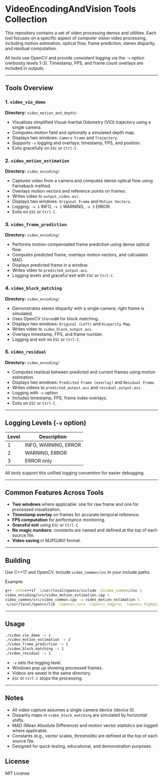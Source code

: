 # VideoEncodingAndVision Tools Collection

This repository contains a set of video processing demos and utilities. Each tool focuses on a specific aspect of computer vision video processing, including motion estimation, optical flow, frame prediction, stereo disparity, and residual computation.

All tools use OpenCV and provide consistent logging via the `-v` option (verbosity levels 1-3). Timestamp, FPS, and frame count overlays are included in outputs.

---

## Tools Overview

### 1. `video_vio_demo`
**Directory:** `video_motion_and_depth/`

- Visualizes simplified Visual-Inertial Odometry (VIO) trajectory using a single camera.
- Computes motion field and optionally a simulated depth map.
- Displays two windows: `Camera Frame` and `Trajectory`.
- Supports `-v` logging and overlays: timestamp, FPS, and position.
- Exits gracefully on `ESC` or `Ctrl-C`.

### 2. `video_motion_estimation`
**Directory:** `video_encoding/`

- Captures video from a camera and computes dense optical flow using Farneback method.
- Overlays motion vectors and reference points on frames.
- Writes video to `output_video.avi`.
- Displays two windows: `Original Frame` and `Motion Vectors`.
- Logging: `-v 1` INFO, `-v 2` WARNING, `-v 3` ERROR.
- Exits on `ESC` or `Ctrl-C`.

### 3. `video_frame_prediction`
**Directory:** `video_encoding/`

- Performs motion-compensated frame prediction using dense optical flow.
- Computes predicted frame, overlays motion vectors, and calculates MAD.
- Displays predicted frame in a window.
- Writes video to `predicted_output.avi`.
- Logging levels and graceful exit with `ESC` or `Ctrl-C`.

### 4. `video_block_matching`
**Directory:** `video_encoding/`

- Demonstrates stereo disparity with a single camera; right frame is simulated.
- Uses OpenCV `StereoBM` for block matching.
- Displays two windows: `Original (Left)` and `Disparity Map`.
- Writes video to `video_block_output.avi`.
- Overlays timestamp, FPS, and frame number.
- Logging and exit on `ESC` or `Ctrl-C`.

### 5. `video_residual`
**Directory:** `video_encoding/`

- Computes residual between predicted and current frames using motion estimation.
- Displays two windows: `Predicted Frame (overlay)` and `Residual Frame`.
- Writes videos to `predicted_output.avi` and `residual_output.avi`.
- Logging with `-v` option.
- Includes timestamp, FPS, frame index overlays.
- Exits on `ESC` or `Ctrl-C`.

---

## Logging Levels (`-v` option)

| Level | Description |
|-------|-------------|
| 1     | INFO, WARNING, ERROR |
| 2     | WARNING, ERROR |
| 3     | ERROR only |

All tools support this unified logging convention for easier debugging.

---

## Common Features Across Tools

- **Two windows** where applicable: one for raw frame and one for processed visualization.
- **Timestamp overlay** on frames for accurate temporal reference.
- **FPS computation** for performance monitoring.
- **Graceful exit** using `ESC` or `Ctrl-C`.
- **No magic numbers**: constants are named and defined at the top of each source file.
- **Video saving** in MJPG/AVI format.

---

## Building

Use C++17 and OpenCV. Include `video_common/inc` in your include paths.

Example:
```bash
g++ -std=c++17 -I/usr/local/opencv/include -Ivideo_common/inc \
video_encoding/src/video_motion_estimation.cpp \
video_common/src/video_common.cpp -o video_motion_estimation \
-L/usr/local/opencv/lib -lopencv_core -lopencv_imgproc -lopencv_highgui -lopencv_video -lopencv_videoio
```

---

## Usage

```bash
./video_vio_demo -v 1
./video_motion_estimation -v 2
./video_frame_prediction -v 1
./video_block_matching -v 1
./video_residual -v 1
```

- `-v` sets the logging level.
- Windows pop up showing processed frames.
- Videos are saved in the same directory.
- `ESC` or `Ctrl-C` stops the processing.

---

## Notes

- All video capture assumes a single camera device (device 0).
- Disparity maps in `video_block_matching` are simulated by horizontal shifts.
- MAD (Mean Absolute Difference) and motion vector statistics are logged where applicable.
- Constants (e.g., vector scales, thresholds) are defined at the top of each source file.
- Designed for quick testing, educational, and demonstration purposes.

## License
MIT License